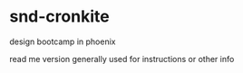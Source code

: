 snd-cronkite
============

design bootcamp in phoenix 

read me version  generally used for instructions or other info 
